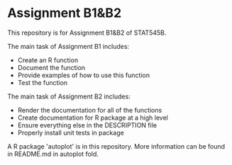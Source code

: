 
# Assignment B1&B2

This repository is for Assignment B1&B2 of STAT545B. 

The main task of Assignment B1 includes:
* Create an R function
* Document the function
* Provide examples of how to use this function
* Test the function

The main task of Assignment B2 includes:
* Render the documentation for all of the functions
* Create documentation for R package at a high level
* Ensure everything else in the DESCRIPTION file
* Properly install unit tests in package

A R package 'autoplot' is in this repository. More information can be found in README.md in autoplot fold.

